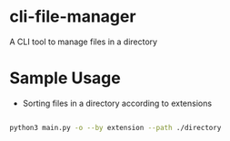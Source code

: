# cli-file-manager


A CLI tool to manage files in a directory

# Sample Usage

- Sorting files in a directory according to extensions

``` Bash

python3 main.py -o --by extension --path ./directory


```
